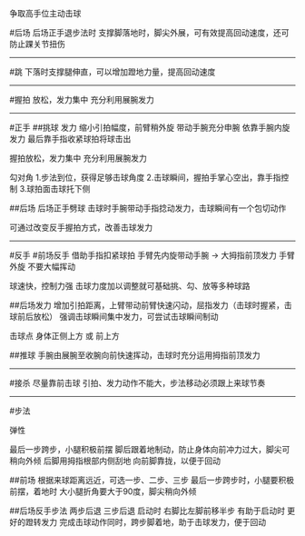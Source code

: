 

争取高手位主动击球







#后场
后场正手退步法时
支撑脚落地时，脚尖外展，可有效提高回动速度，还可防止踝关节扭伤



---
#跳
下落时支撑腿伸直，可以增加蹬地力量，提高回动速度



---
#握拍
放松，发力集中
充分利用展腕发力




----
#正手
##挑球
发力
缩小引拍幅度，前臂稍外旋
带动手腕充分申腕
依靠手腕内旋发力
最后靠手指收紧球拍将球击出

握拍放松，发力集中
充分利用展腕发力


勾对角
1.步法到位，获得足够击球角度
2.击球瞬间，握拍手掌心空出，靠手指控制
3.球拍面击球托下侧


##后场
后场正手劈球
击球时手腕带动手指捻动发力，击球瞬间有一个包切动作


可通过改变反手握拍方式，改善击球发力



---
#反手
#前场反手
借助手指扣紧球拍
手臂先内旋带动手腕
->
大拇指前顶发力
手臂外旋
不要大幅挥动

球速快，控制力强
击球力度加以调整就可基础挑、勾、放等多种球路

##后场发力
增加引拍距离，上臂带动前臂快速闪动，屈指发力（击球时握紧，击球前后放松）
强调击球瞬间集中发力，可尝试击球瞬间制动

击球点 身体正侧上方 或 前上方



##推球
手腕由展腕至收腕向前快速挥动，击球时充分运用拇指前顶发力



----
#接杀
尽量靠前击球
引拍、发力动作不能大，步法移动必须跟上来球节奏


---
#步法

弹性

最后一步跨步，小腿积极前摆
脚后跟着地制动，防止身体向前冲力过大，脚尖可稍向外倾
后脚用拇指根部内侧刮地
向前脚靠拢，以便于回动

##前场
根据来球距离远近，可选一步、二步、三步
最后一步跨步时，小腿要积极前摆，着地时 大小腿折角要大于90度，脚尖稍向外倾

##后场反手步法
两步后退 三步后退
启动时 右脚比左脚前移半步
有助于启动时 更好的蹬转发力
完成击球动作同时，跨步脚着地，助于击球发力，便于回动












